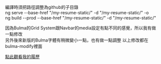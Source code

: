 編譯時須把路徑調整為github的子目錄  
ng serve --base-href "/my-resume-static/" -d "/my-resume-static/" -o  
ng build --prod --base-href "/my-resume-static/" -d "/my-resume-static/"  
  
因為Bulma的Grid System跟Navbar的media設定有點不同的感覺，所以我有做一點修改  
另外後來新版的Bulma字體有稍微變小一點，也有做一點調整
以上修改都在bulma-modify裡面 
  
[點此觀看我的履歷](https://ao6swind.github.io/my-resume-static)  
